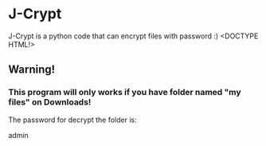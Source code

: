# J-Crypt
J-Crypt is a python code that can encrypt files with password :)
<DOCTYPE HTML!>
<head>
<h2>Warning!</h2>
<h3>This program will only works if you have folder named "my files" on Downloads!</h3>

</head>
<body>
<p>The password for decrypt the folder is:</p><p id="text">admin</p>
</body>
